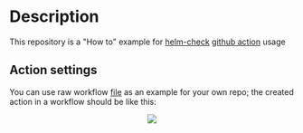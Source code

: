 # Description

This repository is a "How to" example for [helm-check](https://github.com/igabaydulin/helm-check-action) [github action](https://github.com/features/actions) usage

## Action settings

You can use raw workflow [file](https://raw.githubusercontent.com/igabaydulin/helm-check-action-sample/master/.github/main.workflow) as an example for your own repo;
the created action in a workflow should be like this:
<p align="center">
  <img src="https://github.com/igabaydulin/helm-check-action-sample/blob/master/resources/action-settings.png">
</p>
